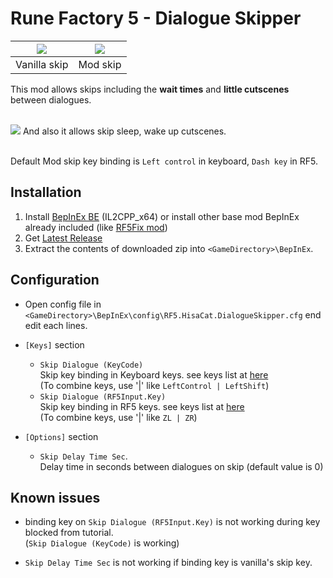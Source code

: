 # Rune Factory 5 - Dialogue Skipper

|<img src="https://user-images.githubusercontent.com/17191898/180761441-29e238ae-1a23-4020-a71c-59af48d35393.gif">|<img src="https://user-images.githubusercontent.com/17191898/180807633-9925e4b8-70a4-4c58-9d9a-8c0229a012d5.gif">|
|---|---|
|Vanilla skip|Mod skip|

This mod allows skips including the **wait times** and **little cutscenes** between dialogues.<br><br>

<img src="https://user-images.githubusercontent.com/17191898/180816559-326b28eb-80c1-426d-a16b-a5df5a9433ee.gif">
And also it allows skip sleep, wake up cutscenes.<br><br>

Default Mod skip key binding is `Left control` in keyboard, `Dash key` in RF5.

## Installation

1. Install [BepInEx BE](https://builds.bepinex.dev/projects/bepinex_be) (IL2CPP_x64)
or install other base mod BepInEx already included (like [RF5Fix mod](https://github.com/Lyall/RF5Fix))
2. Get [Latest Release](https://github.com/hisacat/RF5.HisaCat.DialogueSkipper/releases)
3. Extract the contents of downloaded zip into `<GameDirectory>\BepInEx`. 

## Configuration

* Open config file in `<GameDirectory>\BepInEx\config\RF5.HisaCat.DialogueSkipper.cfg` end edit each lines.

* `[Keys]` section

  * `Skip Dialogue (KeyCode)`<br>
    Skip key binding in Keyboard keys. see keys list at [here](https://docs.bepinex.dev/master/api/BepInEx.IL2CPP.UnityEngine.KeyCode.html)<br>
    (To combine keys, use '|' like `LeftControl | LeftShift`)
  * `Skip Dialogue (RF5Input.Key)`<br>
    Skip key binding in RF5 keys.  see keys list at [here](https://gist.github.com/hisacat/612a47466cc6ab66f87bc7a677c5cfb7)<br>
    (To combine keys, use '|' like `ZL | ZR`)

* `[Options]` section

  * `Skip Delay Time Sec`.<br>
    Delay time in seconds between dialogues on skip (default value is 0)

## Known issues

* binding key on `Skip Dialogue (RF5Input.Key)` is not working during key blocked from tutorial.<br>
  (`Skip Dialogue (KeyCode)` is working)

* `Skip Delay Time Sec` is not working if binding key is vanilla's skip key.
